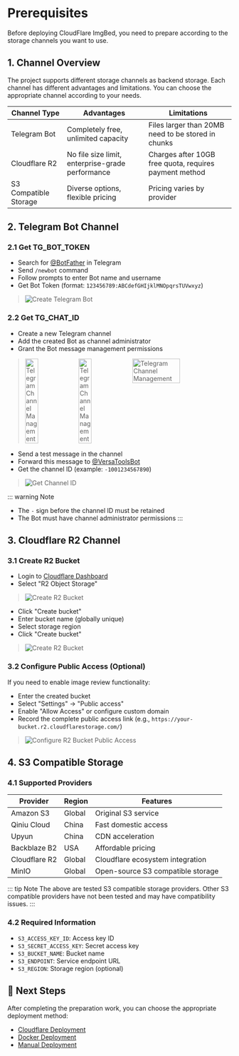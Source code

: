 # Prerequisites

Before deploying CloudFlare ImgBed, you need to prepare according to the storage channels you want to use.


## 1. Channel Overview

The project supports different storage channels as backend storage. Each channel has different advantages and limitations. You can choose the appropriate channel according to your needs.

| Channel Type | Advantages | Limitations |
|--------------|------------|-------------|  
| Telegram Bot | Completely free, unlimited capacity | Files larger than 20MB need to be stored in chunks |
| Cloudflare R2 | No file size limit, enterprise-grade performance | Charges after 10GB free quota, requires payment method |
| S3 Compatible Storage | Diverse options, flexible pricing | Pricing varies by provider |

## 2. Telegram Bot Channel

### 2.1 Get TG_BOT_TOKEN

- Search for [@BotFather](https://t.me/BotFather) in Telegram
- Send `/newbot` command
- Follow prompts to enter Bot name and username
- Get Bot Token (format: `123456789:ABCdefGHIjklMNOpqrsTUVwxyz`)

> ![Create Telegram Bot](/images/deployment/telegram-bot-creation.png)

### 2.2 Get TG_CHAT_ID

- Create a new Telegram channel
- Add the created Bot as channel administrator
- Grant the Bot message management permissions
> <div style="display: flex; justify-content: space-between; margin-bottom: 15px;">
>    <img src="/images/deployment/telegram-channel-management.png" alt="Telegram Channel Management" width="25%">
>    <img src="/images/deployment/telegram-channel-management-1.png" alt="Telegram Channel Management" width="25%">
>    <img src="/images/deployment/telegram-channel-management-2.png" alt="Telegram Channel Management" width="48%">
> </div>
- Send a test message in the channel
- Forward this message to [@VersaToolsBot](https://t.me/VersaToolsBot)
- Get the channel ID (example: `-1001234567890`)

> ![Get Channel ID](/images/deployment/telegram-channel-id.png)

::: warning Note
- The `-` sign before the channel ID must be retained
- The Bot must have channel administrator permissions
:::

## 3. Cloudflare R2 Channel

### 3.1 Create R2 Bucket

- Login to [Cloudflare Dashboard](https://dash.cloudflare.com/)
- Select "R2 Object Storage"
> ![Create R2 Bucket](/images/deployment/r2-bucket-creation.png)
- Click "Create bucket"
- Enter bucket name (globally unique)
- Select storage region
- Click "Create bucket"
> ![Create R2 Bucket](/images/deployment/r2-bucket-creation-1.png)

### 3.2 Configure Public Access (Optional)

If you need to enable image review functionality:

- Enter the created bucket
- Select "Settings" → "Public access"
- Enable "Allow Access" or configure custom domain
- Record the complete public access link (e.g., `https://your-bucket.r2.cloudflarestorage.com/`)
> ![Configure R2 Bucket Public Access](/images/deployment/r2-public-access.png)

## 4. S3 Compatible Storage

### 4.1 Supported Providers

| Provider | Region | Features |
|----------|--------|----------|
| Amazon S3 | Global | Original S3 service |
| Qiniu Cloud | China | Fast domestic access |
| Upyun | China | CDN acceleration |
| Backblaze B2 | USA | Affordable pricing |
| Cloudflare R2 | Global | Cloudflare ecosystem integration |
| MinIO | Global | Open-source S3 compatible storage |

::: tip Note
The above are tested S3 compatible storage providers. Other S3 compatible providers have not been tested and may have compatibility issues.
:::

### 4.2 Required Information

- `S3_ACCESS_KEY_ID`: Access key ID
- `S3_SECRET_ACCESS_KEY`: Secret access key
- `S3_BUCKET_NAME`: Bucket name
- `S3_ENDPOINT`: Service endpoint URL
- `S3_REGION`: Storage region (optional)


## 🚀 Next Steps

After completing the preparation work, you can choose the appropriate deployment method:

- [Cloudflare Deployment](/en/deployment/cloudflare)
- [Docker Deployment](/en/deployment/docker)
- [Manual Deployment](/en/deployment/manual)
